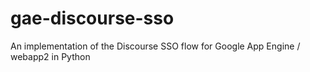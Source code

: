 gae-discourse-sso
=================

An implementation of the Discourse SSO flow for Google App Engine / webapp2 in Python
